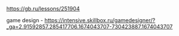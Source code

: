 https://gb.ru/lessons/251904

game design - https://intensive.skillbox.ru/gamedesigner/?_ga=2.91592857.285417706.1674043707-730423887.1674043707
